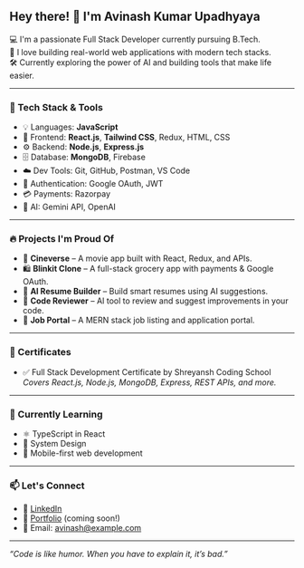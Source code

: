 <h2>Hey there! 👋 I'm Avinash Kumar Upadhyaya</h2>

💻 I'm a passionate Full Stack Developer currently pursuing B.Tech.  
🚀 I love building real-world web applications with modern tech stacks.  
🛠️ Currently exploring the power of AI and building tools that make life easier.

---

### 🧠 Tech Stack & Tools

- 💡 Languages: **JavaScript**
- 🧩 Frontend: **React.js**, **Tailwind CSS**, Redux, HTML, CSS
- ⚙️ Backend: **Node.js**, **Express.js**
- 🗄️ Database: **MongoDB**, Firebase
- ☁️ Dev Tools: Git, GitHub, Postman, VS Code
- 🔐 Authentication: Google OAuth, JWT
- 💳 Payments: Razorpay
- 🤖 AI: Gemini API, OpenAI

---

### 🔥 Projects I'm Proud Of

- 🚀 **Cineverse** – A movie app built with React, Redux, and APIs.
- 🛍️ **Blinkit Clone** – A full-stack grocery app with payments & Google OAuth.
- 🤖 **AI Resume Builder** – Build smart resumes using AI suggestions.
- 🧠 **Code Reviewer** – AI tool to review and suggest improvements in your code.
- 💼 **Job Portal** – A MERN stack job listing and application portal.

---

### 📜 Certificates

- ✅ Full Stack Development Certificate by Shreyansh Coding School
  *Covers React.js, Node.js, MongoDB, Express, REST APIs, and more.*

---

### 🌱 Currently Learning

- ⚛️ TypeScript in React
- 🧠 System Design
- 📱 Mobile-first web development

---

### 📫 Let's Connect

- 🔗 [LinkedIn](https://www.linkedin.com/in/avinash-upadhyaya)
- 💬 [Portfolio](#) (coming soon!)
- 📧 Email: avinash@example.com

---

_“Code is like humor. When you have to explain it, it’s bad.”_



<!--
**avinash07582/avinash07582** is a ✨ _special_ ✨ repository because its `README.md` (this file) appears on your GitHub profile.

Here are some ideas to get you started:

- 🔭 I’m currently working on ...
- 🌱 I’m currently learning ...
- 👯 I’m looking to collaborate on ...
- 🤔 I’m looking for help with ...
- 💬 Ask me about ...
- 📫 How to reach me: ...
- 😄 Pronouns: ...
- ⚡ Fun fact: ...
-->
